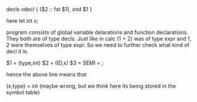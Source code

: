 decls vdecl { ($2 :: fst $1), snd $1 }

here let 
int x;

program consists of global variable delarations and function declarations. They both are of type decls. Just like in calc (1 + 2) was of type expr and 1, 2 were themselves of type expr. So we need to further check what kind of decl it is.


$1 = (type,int)
$2 = (ID,x)
$3 = SEMI = ;

hence the above line means that 

(x,type) = int (maybe wrong, but we think here its being stored in the symbol table)
